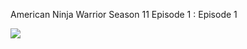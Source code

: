 ﻿American Ninja Warrior Season 11 Episode 1 : Episode 1 


<a href="https://t.co/WdbDhDgPcJ"><img src="http://i1284.photobucket.com/albums/a577/ambotsaimu1/click2play_zps606c9cd9.jpg"></a>